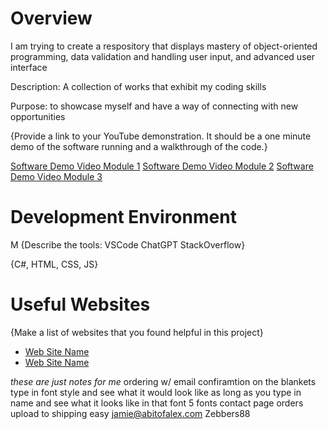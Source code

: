 # Overview

I am trying to create a respository that displays mastery of object-oriented programming, data validation and handling user input, and advanced user interface

Description: A collection of works that exhibit my coding skills

Purpose: to showcase myself and have a way of connecting with new opportunities

{Provide a link to your YouTube demonstration.  It should be a one minute demo of the software running and a walkthrough of the code.}

[Software Demo Video Module 1](http://youtube.link.goes.here)
[Software Demo Video Module 2](https://youtu.be/bTmmmRCUYdM)
[Software Demo Video Module 3](https://youtu.be/EPGiZCPrZig)

# Development Environment
M
{Describe the tools: VSCode ChatGPT StackOverflow}

{C#, HTML, CSS, JS}

# Useful Websites

{Make a list of websites that you found helpful in this project}
* [Web Site Name](http://url.link.goes.here)
* [Web Site Name](http://url.link.goes.here)










*these are just notes for me*
ordering w/ email confiramtion
on the blankets type in font style and see what it would look like
as long as you type in name and see what it looks like in that font
5 fonts 
contact page
orders upload to shipping easy
jamie@abitofalex.com Zebbers88 